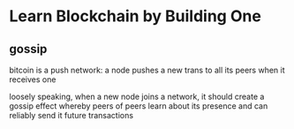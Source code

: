 # Learn Blockchain by Building One

## gossip

bitcoin is a push network: a node pushes a new trans to all its
peers when it receives one

loosely speaking, when a new node joins a network, it should
create a gossip effect whereby peers of peers learn about its
presence and can reliably send it future transactions

